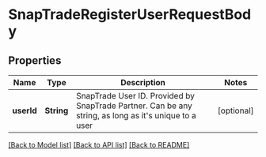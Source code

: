 # SnapTradeRegisterUserRequestBody

## Properties
Name | Type | Description | Notes
------------ | ------------- | ------------- | -------------
**userId** | **String** | SnapTrade User ID. Provided by SnapTrade Partner. Can be any string, as long as it&#39;s unique to a user | [optional] 

[[Back to Model list]](../README.md#models) [[Back to API list]](../README.md#api-endpoints) [[Back to README]](../README.md)


